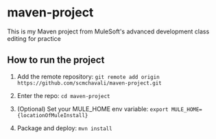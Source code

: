 # maven-project

This is my Maven project from MuleSoft's advanced development class editing for practice

## How to run the project

1. Add the remote repository: `git remote add origin https://github.com/scmchavali/maven-project.git`

2. Enter the repo: `cd maven-project`

3. (Optional) Set your MULE_HOME env variable: `export MULE_HOME={locationOfMuleInstall}`

4. Package and deploy: `mvn install`
